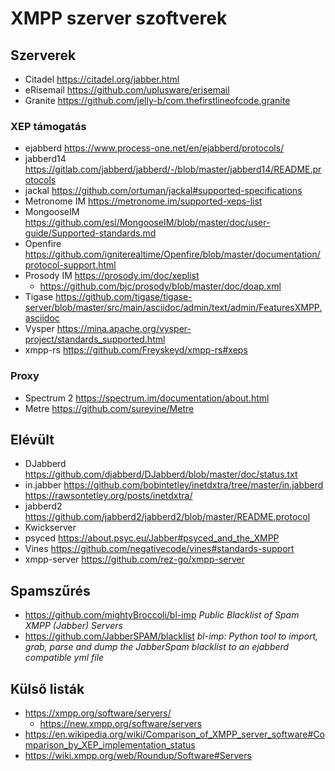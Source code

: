 # XMPP szerver szoftverek

## Szerverek

* Citadel https://citadel.org/jabber.html
* eRisemail https://github.com/uplusware/erisemail
* Granite https://github.com/jelly-b/com.thefirstlineofcode.granite

### XEP támogatás

* ejabberd https://www.process-one.net/en/ejabberd/protocols/
* jabberd14 https://gitlab.com/jabberd/jabberd/-/blob/master/jabberd14/README.protocols
* jackal https://github.com/ortuman/jackal#supported-specifications
* Metronome IM https://metronome.im/supported-xeps-list
* MongooseIM https://github.com/esl/MongooseIM/blob/master/doc/user-guide/Supported-standards.md
* Openfire https://github.com/igniterealtime/Openfire/blob/master/documentation/protocol-support.html
* Prosody IM https://prosody.im/doc/xeplist
  * https://github.com/bjc/prosody/blob/master/doc/doap.xml
* Tigase https://github.com/tigase/tigase-server/blob/master/src/main/asciidoc/admin/text/admin/FeaturesXMPP.asciidoc
* Vysper https://mina.apache.org/vysper-project/standards_supported.html
* xmpp-rs https://github.com/Freyskeyd/xmpp-rs#xeps

### Proxy

* Spectrum 2 https://spectrum.im/documentation/about.html
* Metre https://github.com/surevine/Metre

## Elévült

* DJabberd https://github.com/djabberd/DJabberd/blob/master/doc/status.txt
* in.jabber https://github.com/bobintetley/inetdxtra/tree/master/in.jabberd https://rawsontetley.org/posts/inetdxtra/
* jabberd2 https://github.com/jabberd2/jabberd2/blob/master/README.protocol
* Kwickserver
* psyced https://about.psyc.eu/Jabber#psyced_and_the_XMPP
* Vines https://github.com/negativecode/vines#standards-support
* xmpp-server https://github.com/rez-go/xmpp-server

## Spamszűrés

* https://github.com/mightyBroccoli/bl-imp _Public Blacklist of Spam XMPP (Jabber) Servers_
* https://github.com/JabberSPAM/blacklist _bl-imp: Python tool to import, grab, parse and dump the JabberSpam blacklist to an ejabberd compatible yml file_

## Külső listák

* https://xmpp.org/software/servers/
  * https://new.xmpp.org/software/servers
* https://en.wikipedia.org/wiki/Comparison_of_XMPP_server_software#Comparison_by_XEP_implementation_status
* https://wiki.xmpp.org/web/Roundup/Software#Servers
